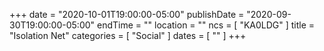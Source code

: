 +++
date = "2020-10-01T19:00:00-05:00"
publishDate = "2020-09-30T19:00:00-05:00"
endTime = ""
location = ""
ncs = [ "KA0LDG" ]
title = "Isolation Net"
categories = [ "Social" ]
dates = [ "" ]
+++
